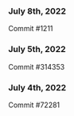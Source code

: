 ### July 8th, 2022

Commit #1211

### July 5th, 2022

Commit #314353


### July 4th, 2022

Commit #72281
